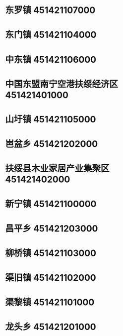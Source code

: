 # 东罗镇 451421107000
# 东门镇 451421104000
# 中东镇 451421106000
# 中国东盟南宁空港扶绥经济区 451421401000
# 山圩镇 451421105000
# 岜盆乡 451421202000
# 扶绥县木业家居产业集聚区 451421402000
# 新宁镇 451421100000
# 昌平乡 451421203000
# 柳桥镇 451421103000
# 渠旧镇 451421102000
# 渠黎镇 451421101000
# 龙头乡 451421201000
